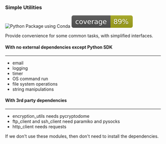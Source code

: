 ### Simple Utilities

![Python Package using Conda](https://github.com/psilons/pypigeonhole-simple-utils/workflows/Python%20Package%20using%20Conda/badge.svg)
![Test Coverage](coverage.svg)

Provide convenience for some common tasks, with simplified interfaces.

#### With no external dependencies except Python SDK
___
- email
- logging
- timer
- OS command run
- file system operations
- string manipulations

#### With 3rd party dependencies
___
- encryption_utils needs pycryptodome 
- ftp_client and ssh_client need paramiko and pysocks
- http_client needs requests

If we don't use these modules, then don't need to install the dependencies.
